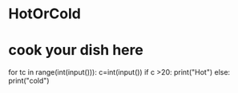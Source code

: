 # HotOrCold
# cook your dish here
for tc in range(int(input())):
    c=int(input())
    if c >20:
        print("Hot")
    else:
        print("cold")
